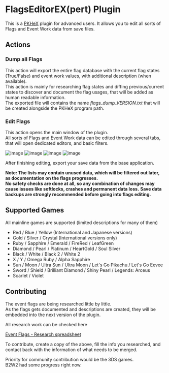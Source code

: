# FlagsEditorEX(pert) Plugin
This is a [PKHeX](https://github.com/kwsch/PKHeX) plugin for advanced users.
It allows you to edit all sorts of Flags and Event Work data from save files.

## Actions

### Dump all Flags

This action will export the entire flag database with the current flag states (True/False) and event work values, with additional description (when available).  
This action is mainly for researching flag states and diffing previous/current states to discover and document the flag usages, that will be added as human readable information.  
The exported file will contains the name *flags_dump_VERSION.txt* that will be created alongside the PKHeX program path.

### Edit Flags

This action opens the main window of the plugin.  
All sorts of Flags and Event Work data can be edited through several tabs, that will open dedicated editors, and basic filters.  

![image](https://github.com/fattard/FlagsEditorEXPlugin/assets/1159052/4744321a-2a3d-4fd5-8fb1-b1470dae12db)
![image](https://github.com/fattard/FlagsEditorEXPlugin/assets/1159052/2ce9b392-c2f9-4493-ad43-bce499025b74)
![image](https://github.com/fattard/FlagsEditorEXPlugin/assets/1159052/62f9cf05-3378-46cd-ac4c-d61192aa8caa)
![image](https://github.com/fattard/FlagsEditorEXPlugin/assets/1159052/c502576d-993e-4912-918b-bdb29bcc70c4)

After finishing editing, export your save data from the base application.

**Note: The lists may contain unused data, which will be filtered out later, as documentation on the flags progresses.**  
**No safety checks are done at all, so any combination of changes may cause issues like softlocks, crashes and permanent data loss.**
**Save data backups are strongly recommended before going into flags editing.**

## Supported Games
All mainline games are supported (limited descriptions for many of them)

- Red / Blue / Yellow (International and Japanese versions)
- Gold / Silver / Crystal (International versions only)
- Ruby / Sapphire / Emerald / FireRed / LeafGreen
- Diamond / Pearl / Platinum / HeartGold / Soul Silver
- Black / White / Black 2 / White 2
- X / Y / Omega Ruby / Alpha Sapphire
- Sun / Moon / Ultra Sun / Ultra Moon / Let's Go Pikachu / Let's Go Eevee
- Sword / Shield / Brilliant Diamond / Shiny Pearl / Legends: Arceus
- Scarlet / Violet

## Contributing

The event flags are being researched little by little.  
As the flags gets documented and descriptions are created, they will be embedded into the next version of the plugin.

All research work can be checked here

[Event Flags - Research spreadsheet](https://docs.google.com/spreadsheets/d/1PkY3AVafdOEqKiD_TzD4hTDRvf39ad-eI7e4JylyVII/edit?usp=sharing)

To contribute, create a copy of the above, fill the info you researched, and contact back with the information of what needs to be merged.

Priority for community contribution would be the 3DS games.  
B2W2 had some progress right now.
